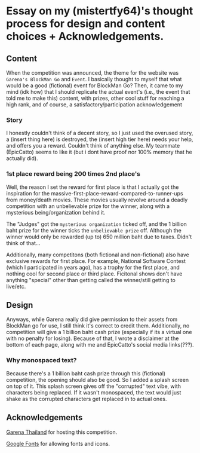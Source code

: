 # Essay on my (mistertfy64)'s thought process for design and content choices + Acknowledgements.

## Content
When the competition was announced, the theme for the website was `Garena's BlockMan Go` and `Event`. I basically thought to myself that what would be a good (fictional) event for BlockMan Go? Then, it came to my mind (idk how) that I should replicate the actual event's (i.e., the event that told me to make this) content, with prizes, other cool stuff for reaching a high rank, and of course, a satisfactory/participation acknowledgement

### Story
I honestly couldn't think of a decent story, so I just used the overused story, a (insert thing here) is destroyed, the (insert high tier here) needs your help, and offers you a reward. Couldn't think of anything else. My teammate (EpicCatto) seems to like it (but i dont have proof nor 100% memory that he actually did).

### 1st place reward being 200 times 2nd place's
Well, the reason I set the reward for first place is that I actually got the inspiration for the massive-first-place-reward-compared-to-runner-ups from money/death movies. These movies usually revolve around a deadly competition with an unbelievable prize for the winner, along with a mysterious being/organization behind it.

The "Judges" got the `mysterious organization` ticked off, and the 1 billion baht prize for the winner ticks the `unbelievable prize` off. Although the winner would only be rewarded (up to) 650 million baht due to taxes. Didn't think of that...

Additionally, many competitons (both fictional and non-fictional) also have exclusive rewards for first place. For example, National Software Contest (which I participated in years ago), has a trophy for the first place, and nothing cool for second place or third place. Ficitonal shows don't have anything "special" other than getting called the winner/still getting to live/etc.

## Design
Anyways, while Garena really did give permission to their assets from BlockMan go for use, I still think it's correct to credit them. Additionally, no competition will give a 1 billion baht cash prize (especially if its a virtual one with no penalty for losing). Because of that, I wrote a disclaimer at the bottom of each page, along with me and EpicCatto's social media links(???).

### Why monospaced text?
Because there's a 1 billion baht cash prize through this (fictional) competition, the opening should also be good. So I added a splash screen on top of it. This splash screen gives off the "corrupted" text vibe, with characters being replaced. If it wasn't monospaced, the text would just shake as the corrupted characters get replaced in to actual ones.

## Acknowledgements
[Garena Thailand](https://www.garena.co.th/) for hosting this competition.

[Google Fonts](https://fonts.google.com/) for allowing fonts and icons.
